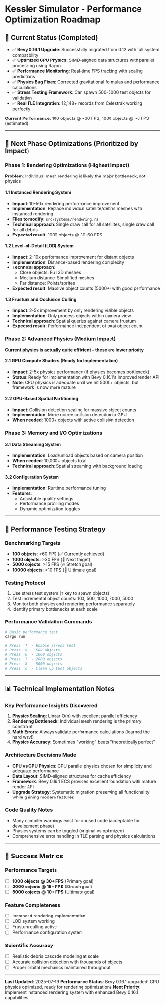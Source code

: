 # Kessler Simulator - Performance Optimization Roadmap

## 🎯 Current Status (Completed)
- ✅ **Bevy 0.16.1 Upgrade**: Successfully migrated from 0.12 with full system compatibility
- ✅ **Optimized CPU Physics**: SIMD-aligned data structures with parallel processing using Rayon
- ✅ **Performance Monitoring**: Real-time FPS tracking with scaling predictions
- ✅ **Physics Bug Fixes**: Corrected gravitational formulas and performance calculations
- ✅ **Stress Testing Framework**: Can spawn 500-5000 test objects for validation
- ✅ **Real TLE Integration**: 12,148+ records from Celestrak working perfectly

**Current Performance**: 100 objects @ ~60 FPS, 1000 objects @ ~6 FPS (estimated)

---

## 🚀 Next Phase Optimizations (Prioritized by Impact)

### Phase 1: Rendering Optimizations (Highest Impact)
**Problem**: Individual mesh rendering is likely the major bottleneck, not physics

#### 1.1 Instanced Rendering System
- **Impact**: 10-50x rendering performance improvement
- **Implementation**: Replace individual satellite/debris meshes with instanced rendering
- **Files to modify**: `src/systems/rendering.rs`
- **Technical approach**: Single draw call for all satellites, single draw call for all debris
- **Expected result**: 1000 objects @ 30-60 FPS

#### 1.2 Level-of-Detail (LOD) System  
- **Impact**: 2-10x performance improvement for distant objects
- **Implementation**: Distance-based rendering complexity
- **Technical approach**:
  - Close objects: Full 3D meshes
  - Medium distance: Simplified meshes
  - Far distance: Points/sprites
- **Expected result**: Massive object counts (5000+) with good performance

#### 1.3 Frustum and Occlusion Culling
- **Impact**: 2-5x improvement by only rendering visible objects
- **Implementation**: Only process objects within camera view
- **Technical approach**: Spatial queries against camera frustum
- **Expected result**: Performance independent of total object count

### Phase 2: Advanced Physics (Medium Impact)
**Current physics is actually quite efficient - these are lower priority**

#### 2.1 GPU Compute Shaders (Ready for Implementation)
- **Impact**: 2-5x physics performance (if physics becomes bottleneck)
- **Status**: Ready for implementation with Bevy 0.16.1's improved render API
- **Note**: CPU physics is adequate until we hit 5000+ objects, but framework is now more mature

#### 2.2 GPU-Based Spatial Partitioning
- **Impact**: Collision detection scaling for massive object counts
- **Implementation**: Move octree collision detection to GPU
- **When needed**: 1000+ objects with active collision detection

### Phase 3: Memory and I/O Optimizations
#### 3.1 Data Streaming System
- **Implementation**: Load/unload objects based on camera position
- **When needed**: 10,000+ objects total
- **Technical approach**: Spatial streaming with background loading

#### 3.2 Configuration System
- **Implementation**: Runtime performance tuning
- **Features**: 
  - Adjustable quality settings
  - Performance profiling modes
  - Dynamic optimization toggles

---

## 🧪 Performance Testing Strategy

### Benchmarking Targets
- **100 objects**: >60 FPS (✅ Currently achieved)
- **1000 objects**: >30 FPS (🎯 Next target)
- **5000 objects**: >15 FPS (🔥 Stretch goal)
- **10000 objects**: >10 FPS (🚀 Ultimate goal)

### Testing Protocol
1. Use stress test system (`T` key to spawn objects)
2. Test incremental object counts: 100, 500, 1000, 2000, 5000
3. Monitor both physics and rendering performance separately
4. Identify primary bottlenecks at each scale

### Performance Validation Commands
```bash
# Basic performance test
cargo run

# Press 'T' - Enable stress test
# Press '5' - 500 objects
# Press '6' - 1000 objects  
# Press '7' - 2000 objects
# Press '8' - 5000 objects
# Press 'C' - Clean up test objects
```

---

## 📊 Technical Implementation Notes

### Key Performance Insights Discovered
1. **Physics Scaling**: Linear O(n) with excellent parallel efficiency
2. **Rendering Bottleneck**: Individual mesh rendering is the primary constraint
3. **Math Errors**: Always validate performance calculations (learned the hard way!)
4. **Physics Accuracy**: Sometimes "working" beats "theoretically perfect"

### Architecture Decisions Made
- **CPU vs GPU Physics**: CPU parallel physics chosen for simplicity and adequate performance
- **Data Layout**: SIMD-aligned structures for cache efficiency
- **Framework**: Bevy 0.16.1 ECS provides excellent foundation with mature render API
- **Upgrade Strategy**: Systematic migration preserving all functionality while gaining modern features

### Code Quality Notes
- Many compiler warnings exist for unused code (acceptable for development phase)
- Physics systems can be toggled (original vs optimized)
- Comprehensive error handling in TLE parsing and physics calculations

---

## 🎯 Success Metrics

### Performance Targets
- [ ] **1000 objects @ 30+ FPS** (Primary goal)
- [ ] **2000 objects @ 15+ FPS** (Stretch goal)
- [ ] **5000 objects @ 10+ FPS** (Ultimate goal)

### Feature Completeness
- [ ] Instanced rendering implementation
- [ ] LOD system working
- [ ] Frustum culling active
- [ ] Performance configuration system

### Scientific Accuracy
- [ ] Realistic debris cascade modeling at scale
- [ ] Accurate collision detection with thousands of objects
- [ ] Proper orbital mechanics maintained throughout

---

**Last Updated**: 2025-07-19
**Performance Status**: Bevy 0.16.1 upgraded! CPU physics optimized, ready for rendering optimizations
**Next Priority**: Implement instanced rendering system with enhanced Bevy 0.16.1 capabilities